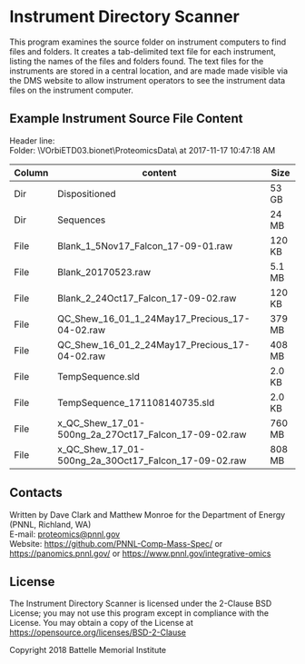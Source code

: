 # Instrument Directory Scanner

This program examines the source folder on instrument computers to find files and folders.
It creates a tab-delimited text file for each instrument, listing the names of the files and folders found.
The text files for the instruments are stored in a central location, and are made
made visible via the DMS website to allow instrument operators to see the
instrument data files on the instrument computer.

## Example Instrument Source File Content

Header line:\
Folder: \\VOrbiETD03.bionet\ProteomicsData\ at 2017-11-17 10:47:18 AM

| Column   | content     | Size          | 
|----------|-------------|---------------|
| Dir      | Dispositioned | 53 GB |
| Dir      | Sequences | 24 MB |
| File     | Blank_1_5Nov17_Falcon_17-09-01.raw | 120 KB |
| File     | Blank_20170523.raw | 5.1 MB |
| File     | Blank_2_24Oct17_Falcon_17-09-02.raw | 120 KB |
| File     | QC_Shew_16_01_1_24May17_Precious_17-04-02.raw | 379 MB |
| File     | QC_Shew_16_01_2_24May17_Precious_17-04-02.raw | 408 MB |
| File     | TempSequence.sld | 2.0 KB |
| File     | TempSequence_171108140735.sld | 2.0 KB |
| File     | x_QC_Shew_17_01-500ng_2a_27Oct17_Falcon_17-09-02.raw | 760 MB |
| File     | x_QC_Shew_17_01-500ng_2a_30Oct17_Falcon_17-09-02.raw | 808 MB |

## Contacts

Written by Dave Clark and Matthew Monroe for the Department of Energy (PNNL, Richland, WA) \
E-mail: proteomics@pnnl.gov \
Website: https://github.com/PNNL-Comp-Mass-Spec/ or https://panomics.pnnl.gov/ or https://www.pnnl.gov/integrative-omics

## License

The Instrument Directory Scanner is licensed under the 2-Clause BSD License; 
you may not use this program except in compliance with the License.
You may obtain a copy of the License at https://opensource.org/licenses/BSD-2-Clause

Copyright 2018 Battelle Memorial Institute
